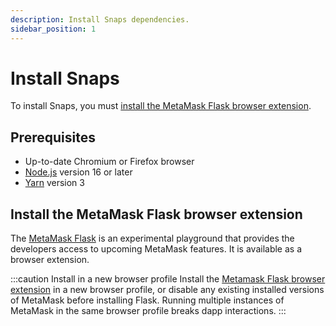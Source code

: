 ```yaml
---
description: Install Snaps dependencies.
sidebar_position: 1
---
```


# Install Snaps

To install Snaps, you must [install the MetaMask Flask browser extension](#install-the-metamask-flask-browser-extension).

## Prerequisites

- Up-to-date Chromium or Firefox browser
- [Node.js](https://nodejs.org/) version 16 or later
- [Yarn](https://yarnpkg.com/) version 3

## Install the MetaMask Flask browser extension

The [MetaMask Flask](https://metamask.io/flask/) is an experimental playground that provides the developers 
access to upcoming MetaMask features. It is available as a browser extension.

:::caution Install in a new browser profile
Install the [Metamask Flask browser extension](https://chrome.google.com/webstore/detail/metamask-flask-developmen/ljfoeinjpaedjfecbmggjgodbgkmjkjk) in a new browser profile, or disable any existing installed versions of MetaMask before installing
Flask. Running multiple instances of MetaMask in the same browser profile breaks dapp interactions.
:::
